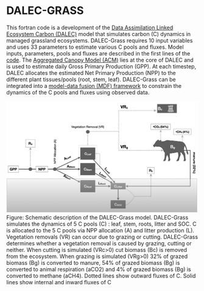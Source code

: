 # DALEC-GRASS
This fortran code is a development of the [Data Assimilation Linked Ecosystem Carbon (DALEC)](https://esajournals.onlinelibrary.wiley.com/doi/10.1890/1051-0761%281997%29007%5B0882%3APGPPIT%5D2.0.CO%3B2) model that simulates carbon (C) dynamics in managed grassland ecosystems. DALEC-Grass requires 10 input variables and uses 33 parameters to estimate various C pools and fluxes. Model inputs, parameters, pools and fluxes are described in the first lines of the [code](https://github.com/vmyrgiotis/DALEC_Grass/blob/master/DALEC_GRASS.f90). The [Aggregated Canopy Model (ACM)](https://doi.org/10.1890/1051-0761(1997)007[0882:PGPPIT]2.0.CO;2) lies at the core of DALEC and is used to estimate daily Gross Primary Production (GPP). At each timestep, DALEC allocates the estimated Net Primary Production (NPP) to the different plant tissues/pools (root, stem, leaf). DALEC-Grass can be integrated into a [model-data fusion (MDF) framework](https://www.sciencedirect.com/science/article/abs/pii/S0168192321001490) to constrain the dynamics of the C pools and fluxes using observed data.

![alt text](https://github.com/GCEL/DALEC-Grass/blob/master/dalec_grass.jpeg)
Figure: Schematic description of the DALEC-Grass model. DALEC-Grass simulates the dynamics of 5 C pools (C) : leaf, stem, roots, litter and SOC. C is allocated to the 5 C pools via NPP allocation (A) and litter production (L). Vegetation removals (VR) can occur due to grazing or cutting. DALEC-Grass determines whether a vegetation removal is caused by grazing, cutting or neither. When cutting is simulated (VRc>0) cut biomass (Bc) is removed from the ecosystem. When grazing is simulated (VRg>0) 32% of grazed biomass (Bg) is converted to manure, 54% of grazed biomass (Bg) is converted to animal respiration (aCO2) and 4%  of grazed biomass (Bg) is converted to methane (aCH4). Dotted lines show outward fluxes of C.  Solid lines show internal and inward fluxes of C


